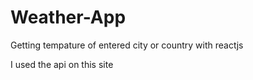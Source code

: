 # Weather-App
 Getting tempature of entered city or country with reactjs
 
 I used the api on this site

